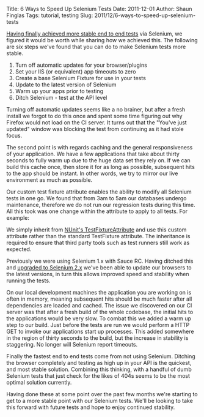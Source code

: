 Title: 6 Ways to Speed Up Selenium Tests
Date: 2011-12-01
Author: Shaun Finglas
Tags: tutorial, testing
Slug: 2011/12/6-ways-to-speed-up-selenium-tests

[Having finally achieved more stable end to end
tests](https://blog.shaunfinglas.co.uk/2011/12/how-to-achieve-more-stable-end-to-end.html)
via Selenium, we figured it would be worth while sharing how we achieved
this. The following are six steps we've found that you can do to make
Selenium tests more stable.

1.  Turn off automatic updates for your browser/plugins
2.  Set your IIS (or equivalent) app timeouts to zero
3.  Create a base Selenium Fixture for use in your tests
4.  Update to the latest version of Selenium
5.  Warm up your apps prior to testing
6.  Ditch Selenium - test at the API level

Turning off automatic updates seems like a no brainer, but after a fresh
install we forgot to do this once and spent some time figuring out why
Firefox would not load on the CI server. It turns out that the "You've
just updated" window was blocking the test from continuing as it had
stole focus.

The second point is with regards caching and the general responsiveness
of your application. We have a few applications that take about thirty
seconds to fully warm up due to the huge data set they rely on. If we
can build this cache once, then store it for as long as possible,
subsequent hits to the app should be instant. In other words, we try to
mirror our live environment as much as possible.

Our custom test fixture attribute enables the ability to modify all
Selenium tests in one go. We found that from 3am to 5am our databases
undergo maintenance, therefore we do not run our regression tests during
this time. All this took was one change within the attribute to apply to
all tests. For example:

<script src="https://gist.github.com/Finglas/a23514ff0aecd9e496a6.js"></script>
We simply inherit from [NUnit's
TestFixtureAttribute](http://www.nunit.org/index.php?p=testFixture&r=2.5.10)
and use this custom attribute rather than the standard TestFixture
attribute. The inheritance is required to ensure that third party tools
such as test runners still work as expected.

Previously we were using Selenium 1.x with Sauce RC. Having ditched this
and [upgraded to Selenium
2.x](http://seleniumhq.org/docs/appendix_migrating_from_rc_to_webdriver.html#migrating-to-webdriver-reference)
we've been able to update our browsers to the latest versions, in turn
this allows improved speed and stability when running the tests.

On our local development machines the application you are working on is
often in memory, meaning subsequent hits should be much faster after all
dependencies are loaded and cached. The issue we discovered on our CI
server was that after a fresh build of the whole codebase, the initial
hits to the applications would be very slow. To combat this we added a
warm up step to our build. Just before the tests are run we would
perform a HTTP GET to invoke our applications start up processes. This
added somewhere in the region of thirty seconds to the build, but the
increase in stability is staggering. No longer will Selenium report
timeouts.

Finally the fastest end to end tests come from not using Selenium.
Ditching the browser completely and testing as high up in your API is
the quickest, and most stable solution. Combining this thinking, with a
handful of dumb Selenium tests that just check for the likes of 404s
seems to be the most optimal solution currently.

Having done these at some point over the past few months we're starting
to get to a more stable point with our Selenium tests. We'll be looking
to take this forward with future tests and hope to enjoy continued
stability.
